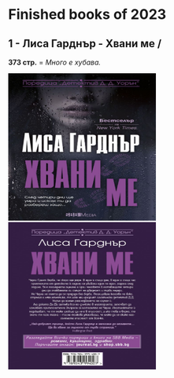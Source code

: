 # Finished books of 2023

<h2>1 - Лиса Гарднър - Хвани ме  / </h2>
<b>373 стр.</b> = <em>Много е хубава.</em>

<img src='./img/LisaFront.jpg' width='300px' height='300px'> <img src='./img/LisaBack.jpg' width='300px' height='300px'>

